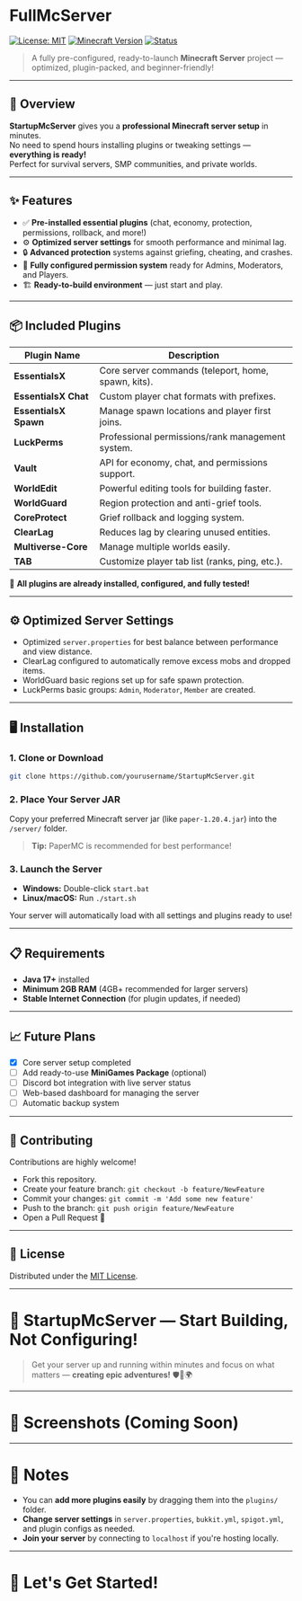 # FullMcServer

[![License: MIT](https://img.shields.io/badge/License-MIT-green.svg)](LICENSE)
[![Minecraft Version](https://img.shields.io/badge/Minecraft-1.20%2B-blue.svg)](https://www.minecraft.net)
[![Status](https://img.shields.io/badge/Status-Ready%20to%20Play-success.svg)]()

> A fully pre-configured, ready-to-launch **Minecraft Server** project — optimized, plugin-packed, and beginner-friendly!

---

## 🚀 Overview
**StartupMcServer** gives you a **professional Minecraft server setup** in minutes.  
No need to spend hours installing plugins or tweaking settings — **everything is ready!**  
Perfect for survival servers, SMP communities, and private worlds.

---

## ✨ Features
- ✅ **Pre-installed essential plugins** (chat, economy, protection, permissions, rollback, and more!)
- ⚙️ **Optimized server settings** for smooth performance and minimal lag.
- 🔒 **Advanced protection** systems against griefing, cheating, and crashes.
- 🎯 **Fully configured permission system** ready for Admins, Moderators, and Players.
- 🏗️ **Ready-to-build environment** — just start and play.

---

## 📦 Included Plugins
| Plugin Name            | Description                                            |
|------------------------|----------------------------------------------------|
| **EssentialsX**        | Core server commands (teleport, home, spawn, kits).|
| **EssentialsX Chat**   | Custom player chat formats with prefixes.          |
| **EssentialsX Spawn**  | Manage spawn locations and player first joins.     |
| **LuckPerms**          | Professional permissions/rank management system.   |
| **Vault**              | API for economy, chat, and permissions support.    |
| **WorldEdit**          | Powerful editing tools for building faster.        |
| **WorldGuard**         | Region protection and anti-grief tools.            |
| **CoreProtect**        | Grief rollback and logging system.                 |
| **ClearLag**           | Reduces lag by clearing unused entities.           |
| **Multiverse-Core**    | Manage multiple worlds easily.                     |
| **TAB**                | Customize player tab list (ranks, ping, etc.).     |

🔵 **All plugins are already installed, configured, and fully tested!**

---

## ⚙️ Optimized Server Settings
- Optimized `server.properties` for best balance between performance and view distance.
- ClearLag configured to automatically remove excess mobs and dropped items.
- WorldGuard basic regions set up for safe spawn protection.
- LuckPerms basic groups: `Admin`, `Moderator`, `Member` are created.

---

## 🖥️ Installation

### 1. Clone or Download
```bash
git clone https://github.com/yourusername/StartupMcServer.git
```

### 2. Place Your Server JAR
Copy your preferred Minecraft server jar (like `paper-1.20.4.jar`) into the `/server/` folder.

> **Tip:** PaperMC is recommended for best performance!

### 3. Launch the Server
- **Windows:** Double-click `start.bat`
- **Linux/macOS:** Run `./start.sh`

Your server will automatically load with all settings and plugins ready to use!

---

## 📋 Requirements
- **Java 17+** installed
- **Minimum 2GB RAM** (4GB+ recommended for larger servers)
- **Stable Internet Connection** (for plugin updates, if needed)

---

## 📈 Future Plans
- [x] Core server setup completed
- [ ] Add ready-to-use **MiniGames Package** (optional)
- [ ] Discord bot integration with live server status
- [ ] Web-based dashboard for managing the server
- [ ] Automatic backup system

---

## 🤝 Contributing
Contributions are highly welcome!

- Fork this repository.
- Create your feature branch: `git checkout -b feature/NewFeature`
- Commit your changes: `git commit -m 'Add some new feature'`
- Push to the branch: `git push origin feature/NewFeature`
- Open a Pull Request 🚀

---

## 📜 License
Distributed under the [MIT License](LICENSE).

---

# 🌟 StartupMcServer — Start Building, Not Configuring!
> Get your server up and running within minutes and focus on what matters — **creating epic adventures!** 🛡️🏰🌍

---

# 📸 Screenshots (Coming Soon)

---

# 📢 Notes
- You can **add more plugins easily** by dragging them into the `plugins/` folder.
- **Change server settings** in `server.properties`, `bukkit.yml`, `spigot.yml`, and plugin configs as needed.
- **Join your server** by connecting to `localhost` if you're hosting locally.

---

# 🚀 Let's Get Started!

